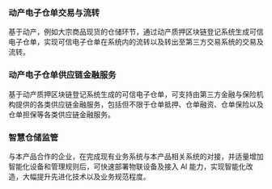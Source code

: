 

### 动产电子仓单交易与流转
基于动产，例如大宗商品现货的仓储环节，通过动产质押区块链登记系统生成可信电子仓单，实现可信电子仓单在系统内的流转以及转出至第三方交易系统的交易及流转。

### 动产电子仓单供应链金融服务
基于动产质押区块链登记系统生成的可信电子仓单，可支持由第三方金融与保险机构提供的各类供应链金融服务，包括但不限于仓单抵押、仓单融资、仓单保险以及仓单担保等各类供应链金融服务。

### 智慧仓储监管
与本产品合作的企业，在完成现有业务系统与本产品相关系统的对接，并适量增加智能化设备和管理规则后，可快速部署物联设备及接入 AI 能力，实现智能化改造，大幅提升先进化技术以及业务规范程度。


